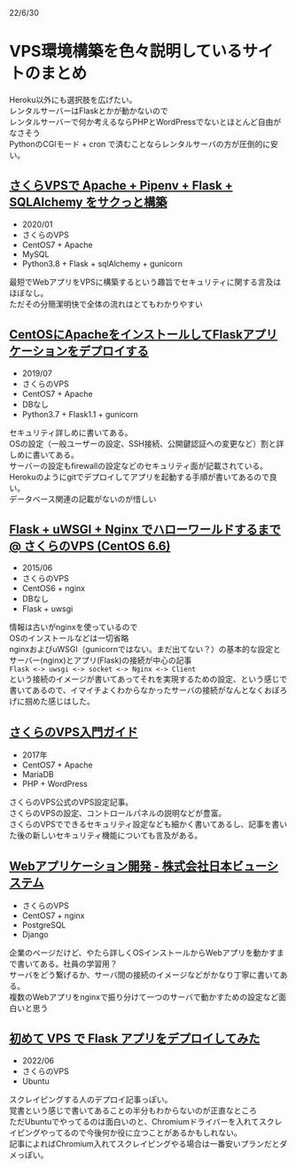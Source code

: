 22/6/30

# VPS環境構築を色々説明しているサイトのまとめ

Heroku以外にも選択肢を広げたい。    
レンタルサーバーはFlaskとかが動かないので     
レンタルサーバーで何か考えるならPHPとWordPressでないとほとんど自由がなさそう    
PythonのCGIモード + cron で済むことならレンタルサーバの方が圧倒的に安い。


## [さくらVPSで Apache + Pipenv + Flask + SQLAlchemy をサクっと構築](https://qiita.com/daijin_tororohamburger/items/d67a9853e2a97f262c5f)
  - 2020/01
  - さくらのVPS
  - CentOS7 + Apache
  - MySQL
  - Python3.8 + Flask + sqlAlchemy + gunicorn

最短でWebアプリをVPSに構築するという趣旨でセキュリティに関する言及はほぼなし。   
ただその分簡潔明快で全体の流れはとてもわかりやすい 

## [CentOSにApacheをインストールしてFlaskアプリケーションをデプロイする](https://qiita.com/sti320a/items/c196387d405272cce46e)
  - 2019/07
  - さくらのVPS
  - CentOS7 + Apache
  - DBなし
  - Python3.7 + Flask1.1 + gunicorn

セキュリティ詳しめに書いてある。    
OSの設定（一般ユーザーの設定、SSH接続、公開鍵認証への変更など）割と詳しめに書いてある。    
サーバーの設定もfirewallの設定などのセキュリティ面が記載されている。    
Herokuのようにgitでデプロイしてアプリを起動する手順が書いてあるので良い。    
データベース関連の記載がないのが惜しい

## [Flask + uWSGI + Nginx でハローワールドするまで @ さくらのVPS (CentOS 6.6)](https://qiita.com/morinokami/items/e0efb2ae2aa04a1b148b)
  - 2015/06
  - さくらのVPS
  - CentOS6 + nginx
  - DBなし
  - Flask + uwsgi

情報は古いがnginxを使っているので    
OSのインストールなどは一切省略    
nginxおよびuWSGI（gunicornではない。まだ出てない？）の基本的な設定とサーバー(nginx)とアプリ(Flask)の接続が中心の記事    
`Flask <-> uwsgi <-> socket <-> Nginx <-> Client`    
という接続のイメージが書いてあってそれを実現するための設定、という感じで書いてあるので、イマイチよくわからなかったサーバの接続がなんとなくおぼろげに掴めた感じはした。    

## [さくらのVPS入門ガイド](https://vps.sakura.ad.jp/guide/)
  - 2017年
  - CentOS7 + Apache
  - MariaDB
  - PHP + WordPress

さくらのVPS公式のVPS設定記事。    
さくらのVPSの設定、コントロールパネルの説明などが豊富。    
さくらのVPSでできるセキュリティ設定なども細かく書いてあるし、記事を書いた後の新しいセキュリティ機能についても言及がある。

## [Webアプリケーション開発 - 株式会社日本ビューシステム](https://view-s.co.jp/product/webapp/)
  - さくらのVPS
  - CentOS7 + nginx
  - PostgreSQL
  - Django

企業のページだけど、やたら詳しくOSインストールからWebアプリを動かすまで書いてある。社員の学習用？    
サーバをどう繋げるか、サーバ間の接続のイメージなどがかなり丁寧に書いてある。    
複数のWebアプリをnginxで振り分けて一つのサーバで動かすための設定など面白いと思う


## [初めて VPS で Flask アプリをデプロイしてみた](https://zenn.dev/suyaa/articles/68061ae038e02d)
  - 2022/06
  - さくらのVPS
  - Ubuntu

スクレイピングする人のデプロイ記事っぽい。   
覚書という感じで書いてあることの半分もわからないのが正直なところ    
ただUbuntuでやってるのは面白いのと、Chromiumドライバーを入れてスクレイピングやってるので今後何か役に立つことがあるかもしれない。    
記事によればChromium入れてスクレイピングやる場合は一番安いプランだとダメっぽい。


